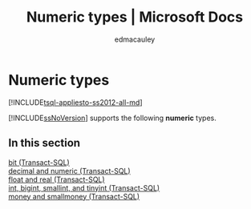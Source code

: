 ﻿---
title: "Numeric types | Microsoft Docs"
ms.custom: ""
ms.date: "7/22/2017"
ms.prod: sql
ms.prod_service: "database-engine, sql-database, sql-data-warehouse, pdw"
ms.reviewer: ""
ms.suite: "sql"
ms.technology: t-sql
ms.tgt_pltfrm: ""
ms.topic: "language-reference"
dev_langs: 
  - "TSQL"
ms.assetid: c11686eb-80b9-444c-bf1b-36ebad653df1
caps.latest.revision: 3
author: edmacauley
ms.author: edmaca
manager: craigg
monikerRange: ">= aps-pdw-2016 || = azuresqldb-current || = azure-sqldw-latest || >= sql-server-2016 || = sqlallproducts-allversions"
---
# Numeric types
[!INCLUDE[tsql-appliesto-ss2012-all-md](../../includes/tsql-appliesto-ss2012-all-md.md)]

[!INCLUDE[ssNoVersion](../../includes/ssnoversion-md.md)] supports the following **numeric** types.
  
## In this section

[bit &#40;Transact-SQL&#41;](../../t-sql/data-types/bit-transact-sql.md)  
[decimal and numeric &#40;Transact-SQL&#41;](../../t-sql/data-types/decimal-and-numeric-transact-sql.md)  
[float and real &#40;Transact-SQL&#41;](../../t-sql/data-types/float-and-real-transact-sql.md)  
[int, bigint, smallint, and tinyint &#40;Transact-SQL&#41;](../../t-sql/data-types/int-bigint-smallint-and-tinyint-transact-sql.md)  
[money and smallmoney &#40;Transact-SQL&#41;](../../t-sql/data-types/money-and-smallmoney-transact-sql.md)
  
  
